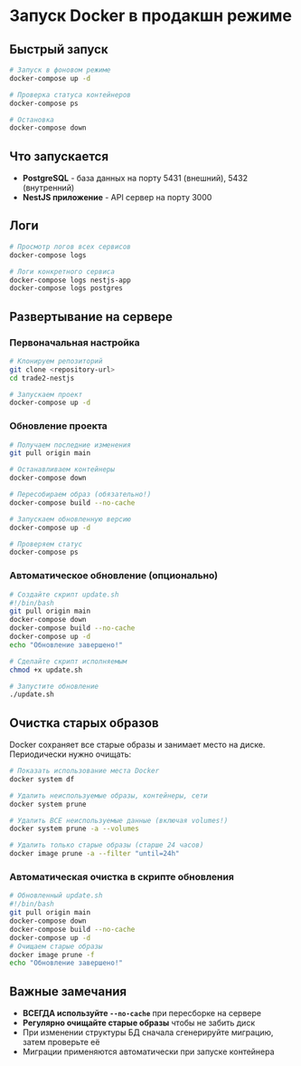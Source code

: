 # Запуск Docker в продакшн режиме

## Быстрый запуск

```bash
# Запуск в фоновом режиме
docker-compose up -d

# Проверка статуса контейнеров
docker-compose ps

# Остановка
docker-compose down
```

## Что запускается

- **PostgreSQL** - база данных на порту 5431 (внешний), 5432 (внутренний)
- **NestJS приложение** - API сервер на порту 3000

## Логи

```bash
# Просмотр логов всех сервисов
docker-compose logs

# Логи конкретного сервиса
docker-compose logs nestjs-app
docker-compose logs postgres
```

## Развертывание на сервере

### Первоначальная настройка

```bash
# Клонируем репозиторий
git clone <repository-url>
cd trade2-nestjs

# Запускаем проект
docker-compose up -d
```

### Обновление проекта

```bash
# Получаем последние изменения
git pull origin main

# Останавливаем контейнеры
docker-compose down

# Пересобираем образ (обязательно!)
docker-compose build --no-cache

# Запускаем обновленную версию
docker-compose up -d

# Проверяем статус
docker-compose ps
```

### Автоматическое обновление (опционально)

```bash
# Создайте скрипт update.sh
#!/bin/bash
git pull origin main
docker-compose down
docker-compose build --no-cache
docker-compose up -d
echo "Обновление завершено!"

# Сделайте скрипт исполняемым
chmod +x update.sh

# Запустите обновление
./update.sh
```

## Очистка старых образов

Docker сохраняет все старые образы и занимает место на диске. Периодически нужно очищать:

```bash
# Показать использование места Docker
docker system df

# Удалить неиспользуемые образы, контейнеры, сети
docker system prune

# Удалить ВСЕ неиспользуемые данные (включая volumes!)
docker system prune -a --volumes

# Удалить только старые образы (старше 24 часов)
docker image prune -a --filter "until=24h"
```

### Автоматическая очистка в скрипте обновления

```bash
# Обновленный update.sh
#!/bin/bash
git pull origin main
docker-compose down
docker-compose build --no-cache
docker-compose up -d
# Очищаем старые образы
docker image prune -f
echo "Обновление завершено!"
```

## Важные замечания

- **ВСЕГДА используйте `--no-cache`** при пересборке на сервере
- **Регулярно очищайте старые образы** чтобы не забить диск
- При изменении структуры БД сначала сгенерируйте миграцию, затем проверьте её
- Миграции применяются автоматически при запуске контейнера

